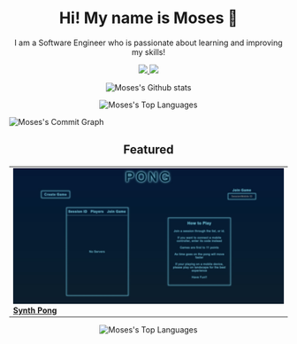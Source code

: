 <h1 align='center'>
Hi! My name is Moses 👋
</h1>
<p align='center'>
  I am a Software Engineer who is passionate about learning and improving my skills!
</p>

<!-- Contacts -->
<p align='center'>
 <a href="https://www.linkedin.com/in/moses-valerio/" target="_blank">
  <img src="https://img.shields.io/badge/-LinkedIn-0A66C2?logo=linkedin&logoColor=white&style=for-the-badge" />
 </a>
 <a href="mailto:moses.d.valerio@gmail.com" target="_blank">
  <img src="https://img.shields.io/badge/-Gmail-EA4335?logo=gmail&logoColor=white&style=for-the-badge" />
 </a>
</p>

<!-- Github Stats  -->
<p align="center"> 
  <!-- https://github.com/anuraghazra/github-readme-stats github stats   -->
   <img  src="https://github-readme-stats.vercel.app/api?username=moses369&count_private=true&show_icons=true&include_all_commits=true&bg_color=00000000&hide_border=true" alt="Moses's Github stats" />
  
  <!-- https://github.com/DenverCoder1/github-readme-streak-stats  streak url  -->  
  <p align='center'>   
    <img src="https://streak-stats.demolab.com/?user=moses369&layout=compact&background=00000000&hide_border=true&theme=windows-dark" alt="Moses's Top Languages" />
  </p>
  
  <!-- https://github.com/Ashutosh00710/github-readme-activity-graph commit graph   -->
  <img src="https://github-readme-activity-graph.cyclic.app/graph?username=moses369&bg_color=00000000&theme=tokyo-night" alt="Moses's Commit Graph" />
</p>

<!-- Featured Projects -->
<h2 align='center' />
 Featured
</h2>

<table align='center' >
  <tr>
   <td width="33%">
     <a href="https://github.com/moses369/Synth-Pong">
       <img src="./images/synth-pong.jpg" alt="Synth Pong" > 
       <strong> Synth Pong </strong>
     </a>
   </td>
  </tr>
</table>

<!-- Tech Stack -->
<p align ='center'>
  <img  src="https://github-readme-stats.vercel.app/api/top-langs/?username=moses369&layout=compact&bg_color=00000000&hide_border=true" alt="Moses's Top Languages" />
</p>

<!--
**moses369/moses369** is a ✨ _special_ ✨ repository because its `README.md` (this file) appears on your GitHub profile.

Here are some ideas to get you started:

- 🔭 I’m currently working on ...
- 🌱 I’m currently learning ...
- 👯 I’m looking to collaborate on ...
- 🤔 I’m looking for help with ...
- 💬 Ask me about ...
- 📫 How to reach me: ...
- 😄 Pronouns: ...
- ⚡ Fun fact: ...
-->
